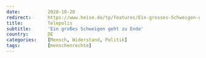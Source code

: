 ```yaml
---
date:          2020-10-20
redirect:      https://www.heise.de/tp/features/Ein-grosses-Schweigen-geht-zu-Ende-4932731.html
title:         Telepolis
subtitle:      'Ein großes Schweigen geht zu Ende'
country:       DE
categories:    [Mensch, Widerstand, Politik]
tags:          [menschenrechte]
---
```

